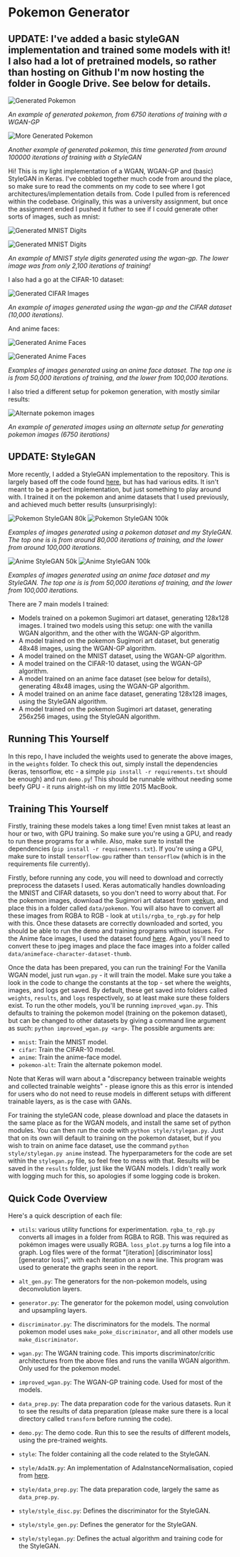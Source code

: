 # Pokemon Generator

## UPDATE: I've added a basic styleGAN implementation and trained some models with it! I also had a lot of pretrained models, so rather than hosting on Github I'm now hosting the folder in Google Drive. See below for details.

![Generated Pokemon](./readme_images/poke_wgangp_6650.png)

*An example of generated pokemon, from 6750 iterations of training with a WGAN-GP*

![More Generated Pokemon](./readme_images/pokemon_99900_style.png)

*Another example of generated pokemon, this time generated from around 100000 iterations of training with a StyleGAN*

Hi! This is my light implementation of a WGAN, WGAN-GP and (basic) StyleGAN in Keras. I've cobbled together much code from around the place, so make sure to read the comments on my code to see where I got architectures/implementation details from. Code I pulled from is referenced within the codebase. Originally, this was a university assignment, but once the assignment ended I pushed it futher to see if I could generate other sorts of images, such as mnist:

![Generated MNIST Digits](./readme_images/mnist_wgan_gp.png)

![Generated MNIST Digits](./readme_images/mnist_2100.png)

*An example of MNIST style digits generated using the wgan-gp. The lower image was from only 2,100 iterations of training!*

I also had a go at the CIFAR-10 dataset:

![Generated CIFAR Images](./readme_images/cifar_10000.png)

*An example of images generated using the wgan-gp and the CIFAR dataset (10,000 iterations).*

And anime faces:

![Generated Anime Faces](./readme_images/anime_50000.png)

![Generated Anime Faces](./readme_images/anime_100000.png)

*Examples of images generated using an anime face dataset. The top one is is from 50,000 iterations of training, and the lower from 100,000 iterations.*

I also tried a different setup for pokemon generation, with mostly similar results:

![Alternate pokemon images](./readme_images/alt_pokemon_6750.png)

*An example of generated images using an alternate setup for generating pokemon images (6750 iterations)*

## UPDATE: StyleGAN

More recently, I added a StyleGAN implementation to the repository. This is largely based off the code found [here](https://github.com/manicman1999/StyleGAN-Keras), but has had various edits. It isn't meant to be a perfect implementation, but just something to play around with. I trained it on the pokemon and anime datasets that I used previously, and achieved much better results (unsurprisingly):

![Pokemon StyleGAN 80k](./readme_images/poke_style_80k.png)
![Pokemon StyleGAN 100k](./readme_images/pokemon_99900_style.png)

*Examples of images generated using a pokemon dataset and my StyleGAN. The top one is is from around 80,000 iterations of training, and the lower from around 100,000 iterations.*

![Anime StyleGAN 50k](./readme_images/anime_50000_style.png)
![Anime StyleGAN 100k](./readme_images/anime_100000_style.png)

*Examples of images generated using an anime face dataset and my StyleGAN. The top one is is from 50,000 iterations of training, and the lower from 100,000 iterations.*


There are 7 main models I trained:

- Models trained on a pokemon Sugimori art dataset, generating 128x128 images. I trained two models using this setup: one with the vanilla WGAN algorithm, and the other with the WGAN-GP algorithm.
- A model trained on the pokemon Sugimori art dataset, but generatig 48x48 images, using the WGAN-GP algorithm.
- A model trained on the MNIST dataset, using the WGAN-GP algorithm.
- A model trained on the CIFAR-10 dataset, using the WGAN-GP algorithm.
- A model trained on an anime face dataset (see below for details), generating 48x48 images, using the WGAN-GP algorithm.
- A model trained on an anime face dataset, generating 128x128 images, using the StyleGAN algorithm.
- A model trained on the pokemon Sugimori art dataset, generating 256x256 images, using the StyleGAN algorithm.

## Running This Yourself

In this repo, I have included the weights used to generate the above images, in the ```weights``` folder. To check this out, simply install the dependencies (keras, tensorflow, etc - a simple ```pip install -r requirements.txt``` should be enough) and run ```demo.py```! This should be runnable without needing some beefy GPU - it runs alright-ish on my little 2015 MacBook.
  
## Training This Yourself

Firstly, training these models takes a long time! Even mnist takes at least an hour or two, with GPU training. So make sure you're using a GPU, and ready to run these programs for a while. Also, make sure to install the dependencies (```pip install -r requirements.txt```). If you're using a GPU, make sure to install ```tensorflow-gpu``` rather than ```tensorflow``` (which is in the requirements file currently).

Firstly, before running any code, you will need to download and correctly preprocess the datasets I used. Keras automatically handles downloading the MNIST and CIFAR datasets, so you don't need to worry about that. For the pokemon images, download the Sugimori art dataset from [veekun](https://veekun.com/static/pokedex/downloads/pokemon-sugimori.tar.gz), and place this in a folder called ```data/pokemon```. You will also have to convert all these images from RGBA to RGB - look at ```utils/rgba_to_rgb.py``` for help with this. Once these datasets are correctly downloaded and sorted, you should be able to run the demo and training programs without issues. For the Anime face images, I used the dataset found [here](http://www.nurs.or.jp/~nagadomi/animeface-character-dataset/). Again, you'll need to convert these to jpeg images and place the face images into a folder called ```data/animeface-character-dataset-thumb```. 

Once the data has been prepared, you can run the training! For the Vanilla WGAN model, just run ```wgan.py``` - it will train the model. Make sure you take a look in the code to change the constants at the top - set where the weights, images, and logs get saved. By default, these get saved into folders called ```weights```, ```results```, and ```logs``` respectively, so at least make sure these folders exist. To run the other models, you'll be running ```improved_wgan.py```. This defaults to training the pokemon model (training on the pokemon dataset), but can be changed to other datasets by giving a command line argument as such: ```python improved_wgan.py <arg>```. The possible arguments are:

- ```mnist```: Train the MNIST model.
- ```cifar```: Train the CIFAR-10 model.
- ```anime```: Train the anime-face model.
- ```pokemon-alt```: Train the alternate pokemon model.

Note that Keras will warn about a "discrepancy between trainable weights and collected trainable weights" - please ignore this as this error is intended for users who do not need to reuse models in different setups with different trainable layers, as is the case with GANs.

For training the styleGAN code, please download and place the datasets in the same place as for the WGAN models, and install the same set of python modules. You can then run the code with ```python style/stylegan.py```. Just that on its own will default to training on the pokemon dataset, but if you wish to train on anime face dataset, use the command ```python style/stylegan.py anime``` instead. The hyperparameters for the code are set within the ```stylegan.py``` file, so feel free to mess with that. Results will be saved in the ```results``` folder, just like the WGAN models. I didn't really work with logging much for this, so apologies if some logging code is broken.

## Quick Code Overview

Here's a quick description of each file:

- ```utils```: various utility functions for experimentation. ```rgba_to_rgb.py``` converts all images in a folder from RGBA to RGB. This was required as pokémon images were usually RGBA. ```loss_plot.py``` turns a log file into a graph. Log files were of the format "[iteration] [discriminator loss] [generator loss]", with each iteration on a new line. This program was used to generate the graphs seen in the report.

- ```alt_gen.py```: The generators for the non-pokemon models, using deconvolution layers.

- ```generator.py```: The generator for the pokemon model, using convolution and upsampling layers.

- ```discriminator.py```: The discriminators for the models. The normal pokemon model uses ```make_poke_discriminator```, and all other models use ```make_discriminator```.

- ```wgan.py```: The WGAN training code. This imports discriminator/critic architectures from the above files and runs the vanilla WGAN algorithm. Only used for the pokemon model.

- ```improved_wgan.py```: The WGAN-GP training code. Used for most of the models.

- ```data_prep.py```: The data preparation code for the various datasets. Run it to see the results of data preparation (please make sure there is a local directory called ```transform``` before running the code).

- ```demo.py```: The demo code. Run this to see the results of different models, using the pre-trained weights.

- ```style```: The folder containing all the code related to the StyleGAN.

- ```style/AdaIN.py```: An implementation of AdaInstanceNormalisation, copied from  [here](https://github.com/manicman1999/StyleGAN-Keras).

- ```style/data_prep.py```: The data preparation code, largely the same as ```data_prep.py```.

- ```style/style_disc.py```: Defines the discriminator for the StyleGAN.

- ```style/style_gen.py```: Defines the generator for the StyleGAN.

- ```style/stylegan.py```: Defines the actual algorithm and training code for the StyleGAN.
